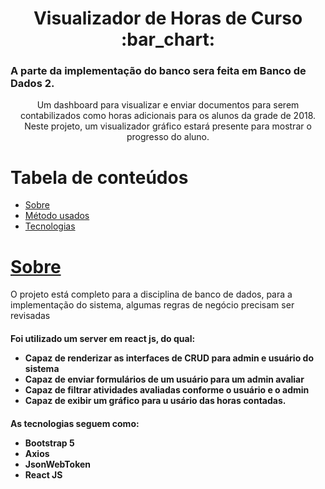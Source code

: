 <h1 align="center">Visualizador de Horas de Curso :bar_chart:</h1>
<h3>A parte da implementação do banco sera feita em Banco de Dados 2.</h3>
<p align="center">Um dashboard para visualizar e enviar documentos para serem contabilizados como horas adicionais para os alunos da grade de 2018. Neste projeto, um visualizador gráfico estará presente para mostrar o progresso do aluno.</p>

Tabela de conteúdos
=================
<!--ts-->
   * [Sobre](#about)
   * [Método usados](#used)
   * [Tecnologias](#tech)
<!--te-->
<h1 id="about"><a href="#about">Sobre</a></h1>
<p>O projeto está completo para a disciplina de banco de dados, para a implementação do sistema, algumas regras de negócio precisam ser revisadas<p>
<h4 align="left"> 
	<p id="used">Foi utilizado um server em react js, do qual: </p>
   <ul>
      <li>Capaz de renderizar as interfaces de CRUD para admin e usuário do sistema</li>
      <li>Capaz de enviar formulários de um usuário para um admin avaliar</li>
      <li>Capaz de filtrar atividades avaliadas conforme o usuário e o admin</li>
      <li>Capaz de exibir um gráfico para u usário das horas contadas.</li>
   </ul>
</h4>
<h4 align="left"> 
	<p id="tech">As tecnologias seguem como: </p>
   <ul>
      <li>Bootstrap 5</li>
      <li>Axios</li>
      <li>JsonWebToken</li>
      <li>React JS</li>
   </ul>
</h4>
